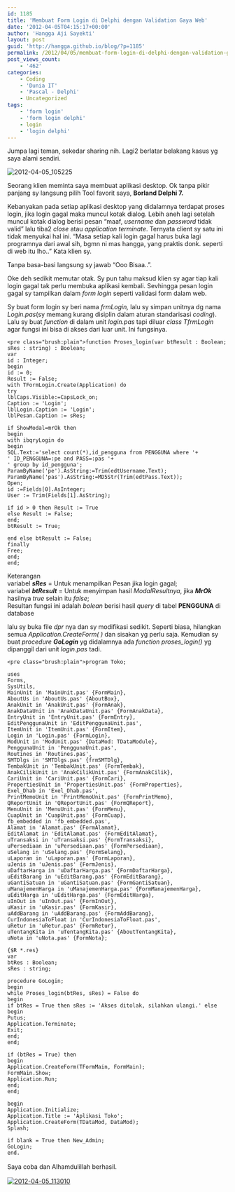```yaml
---
id: 1185
title: 'Membuat Form Login di Delphi dengan Validation Gaya Web'
date: '2012-04-05T04:15:17+00:00'
author: 'Hangga Aji Sayekti'
layout: post
guid: 'http://hangga.github.io/blog/?p=1185'
permalink: /2012/04/05/membuat-form-login-di-delphi-dengan-validation-gaya-web/
post_views_count:
    - '462'
categories:
    - Coding
    - 'Dunia IT'
    - 'Pascal - Delphi'
    - Uncategorized
tags:
    - 'form login'
    - 'form login delphi'
    - login
    - 'login delphi'
---
```


[  ](http://hangga.github.io/blog/wp-content/uploads/2012/04/2012-04-05_105225.png)Jumpa lagi teman, sekedar sharing nih. Lagi2 berlatar belakang kasus yg saya alami sendiri.

![](http://hangga.github.io/blog/wp-content/uploads/2012/04/2012-04-05_105225.png "2012-04-05_105225")

Seorang klien meminta saya membuat aplikasi desktop. Ok tanpa pikir panjang sy langsung pilih Tool favorit saya, **Borland Delphi 7.**

Kebanyakan pada setiap aplikasi desktop yang didalamnya terdapat proses login, jika login gagal maka muncul kotak dialog. Lebih aneh lagi setelah muncul kotak dialog berisi pesan “maaf, *username* dan *password* tidak valid” lalu tiba2 *close* atau *application terminate*. Ternyata client sy satu ini tidak menyukai hal ini. “Masa setiap kali login gagal harus buka lagi programnya dari awal sih, bgmn ni mas hangga, yang praktis donk. seperti di web itu lho..” Kata klien sy.

Tanpa basa-basi langsung sy jawab “Ooo Bisaa..”.

Oke deh sedikit memutar otak. Sy pun tahu maksud klien sy agar tiap kali login gagal tak perlu membuka aplikasi kembali. Sevhingga pesan login gagal sy tampilkan dalam *form login* seperti validasi form dalam web.

Sy buat form login sy beri nama *frmLogin,* lalu sy simpan unitnya dg nama *Login.pas*(sy memang kurang disiplin dalam aturan standarisasi *coding*). Lalu sy buat *function* di dalam unit *login.pas* tapi diluar *class TfrmLogin* agar fungsi ini bisa di akses dari luar unit. Ini fungsinya.

```
<pre class="brush:plain">function Proses_login(var btResult : Boolean; sRes : string) : Boolean;
var
id : Integer;
begin
id := 0;
Result := False;
with TFormLogin.Create(Application) do
try
lblCaps.Visible:=CapsLock_on;
Caption := 'Login';
lblLogin.Caption := 'Login';
lblPesan.Caption := sRes;

if ShowModal=mrOk then
begin
with ibqryLogin do
begin
SQL.Text:='select count(*),id_pengguna from PENGGUNA where '+
' ID_PENGGUNA=:pe and PASS=:pas '+
' group by id_pengguna';
ParamByName('pe').AsString:=Trim(edtUsername.Text);
ParamByName('pas').AsString:=MD5Str(Trim(edtPass.Text));
Open;
id :=Fields[0].AsInteger;
User := Trim(Fields[1].AsString);

if id > 0 then Result := True
else Result := False;
end;
btResult := True;

end else btResult := False;
finally
Free;
end;
end;
```

Keterangan  
variabel ***sRes*** = Untuk menampilkan Pesan jika login gagal;  
variabel ***btResult*** = Untuk menyimpan hasil *ModalResultnya*, jika ***MrOk*** hasilnya *true* selain itu *false*;  
Resultan fungsi ini adalah *bolean* berisi hasil *query* di tabel **PENGGUNA** di database

lalu sy buka file *dpr* nya dan sy modifikasi sedikit. Seperti biasa, hilangkan semua *Application.CreateForm( )* dan sisakan yg perlu saja. Kemudian sy buat *procedure **GoLogin*** yg didalamnya ada *function proses\_login()* yg dipanggil dari unit *login.pas* tadi.

```
<pre class="brush:plain">program Toko;

uses
Forms,
SysUtils,
MainUnit in 'MainUnit.pas' {FormMain},
AboutUs in 'AboutUs.pas' {AboutBox},
AnakUnit in 'AnakUnit.pas' {FormAnak},
AnakDataUnit in 'AnakDataUnit.pas' {FormAnakData},
EntryUnit in 'EntryUnit.pas' {FormEntry},
EditPenggunaUnit in 'EditPenggunaUnit.pas',
ItemUnit in 'ItemUnit.pas' {FormItem},
Login in 'Login.pas' {FormLogin},
ModUnit in 'ModUnit.pas' {DataMod: TDataModule},
PenggunaUnit in 'PenggunaUnit.pas',
Routines in 'Routines.pas',
SMTDlgs in 'SMTDlgs.pas' {frmSMTDlg},
TembakUnit in 'TembakUnit.pas' {FormTembak},
AnakCilikUnit in 'AnakCilikUnit.pas' {FormAnakCilik},
CariUnit in 'CariUnit.pas' {FormCari},
PropertiesUnit in 'PropertiesUnit.pas' {FormProperties},
Exel_Dhab in 'Exel_Dhab.pas',
PrintMemoUnit in 'PrintMemoUnit.pas' {FormPrintMemo},
QReportUnit in 'QReportUnit.pas' {FormQReport},
MenuUnit in 'MenuUnit.pas' {FormMenu},
CuapUnit in 'CuapUnit.pas' {FormCuap},
fb_embedded in 'fb_embedded.pas',
Alamat in 'Alamat.pas' {FormAlamat},
EditAlamat in 'EditAlamat.pas' {FormEditAlamat},
uTransaksi in 'uTransaksi.pas' {FormTransaksi},
uPersediaan in 'uPersediaan.pas' {FormPersediaan},
uSelang in 'uSelang.pas' {FormSelang},
uLaporan in 'uLaporan.pas' {FormLaporan},
uJenis in 'uJenis.pas' {FormJenis},
uDaftarHarga in 'uDaftarHarga.pas' {FormDaftarHarga},
uEditBarang in 'uEditBarang.pas' {FormEditBarang},
uGantiSatuan in 'uGantiSatuan.pas' {FormGantiSatuan},
uManajemenHarga in 'uManajemenHarga.pas' {FormManajemenHarga},
uEditHarga in 'uEditHarga.pas' {FormEditHarga},
uInOut in 'uInOut.pas' {FormInOut},
uKasir in 'uKasir.pas' {FormKasir},
uAddBarang in 'uAddBarang.pas' {FormAddBarang},
CurIndonesiaToFloat in 'CurIndonesiaToFloat.pas',
uRetur in 'uRetur.pas' {FormRetur},
uTentangKita in 'uTentangKita.pas' {AboutTentangKita},
uNota in 'uNota.pas' {FormNota};

{$R *.res}
var
btRes : Boolean;
sRes : string;

procedure GoLogin;
begin
while Proses_login(btRes, sRes) = False do
begin
if btRes = True then sRes := 'Akses ditolak, silahkan ulangi.' else
begin
Putus;
Application.Terminate;
Exit;
end;
end;

if (btRes = True) then
begin
Application.CreateForm(TFormMain, FormMain);
FormMain.Show;
Application.Run;
end;
end;

begin
Application.Initialize;
Application.Title := 'Aplikasi Toko';
Application.CreateForm(TDataMod, DataMod);
Splash;

if blank = True then New_Admin;
GoLogin;
end.
```

<span style="line-height: 1.5;">Saya coba dan Alhamdulillah berhasil.</span>

[![](http://hangga.github.io/blog/wp-content/uploads/2012/04/2012-04-05_113010-1024x545.png "2012-04-05_113010")](http://hangga.github.io/blog/wp-content/uploads/2012/04/2012-04-05_113010.png)